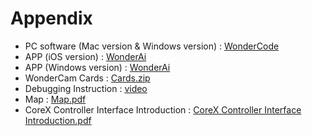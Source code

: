 # Appendix

* PC software (Mac version & Windows version) : [WonderCode](https://drive.google.com/drive/folders/1Yl_b4-Q6COY5OOVioh4YEwY7V7101WFH?usp=sharing)
* APP (iOS version) : [WonderAi](https://apps.apple.com/us/app/wonderai/id1561134103)
* APP (Windows version) : [WonderAi](https://play.google.com/store/apps/details?id=com.hiwonder.wonder_ai)
* WonderCam Cards : [Cards.zip](https://drive.google.com/drive/folders/1E_tfRmQSBqW0wdSI2O1r9GC8NSeqKa7P?usp=sharing)
* Debugging Instruction : [video](https://drive.google.com/drive/folders/1uy8RvoRIuIYDwvUO57X5adg0h7PGyfsK?usp=sharing)
* Map : [Map.pdf](https://drive.google.com/drive/folders/1SDkWq8YHCkYhw1Jwp7CwED8MzXyLWG8k?usp=sharing)
* CoreX Controller Interface Introduction : [CoreX Controller Interface Introduction.pdf](https://drive.google.com/drive/folders/1mnWB1tVbMUD2SJF1pwtt7TnIQ6I3NN1Y?usp=sharing)
